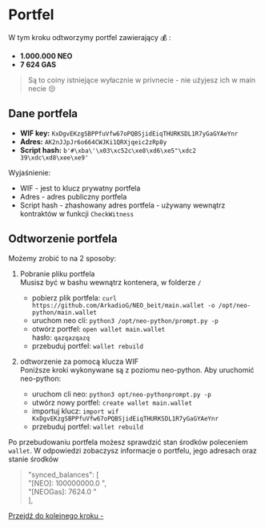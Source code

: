 # Portfel

W tym kroku odtworzymy portfel zawierający :moneybag: :
* **1.000.000 NEO**
* **7 624 GAS**

>Są to coiny istniejące wyłacznie w privnecie - nie użyjesz ich w main necie :unamused:

## Dane portfela

* **WIF key:** `KxDgvEKzgSBPPfuVfw67oPQBSjidEiqTHURKSDL1R7yGaGYAeYnr`
* **Adres:** `AK2nJJpJr6o664CWJKi1QRXjqeic2zRp8y`
* **Script hash:** `b'#\xba\'\x03\xc52c\xe8\xd6\xe5"\xdc2 39\xdc\xd8\xee\xe9'`

Wyjaśnienie:
* WIF - jest to klucz prywatny portfela
* Adres - adres publiczny portfela
* Script hash - zhashowany adres portfela - używany wewnątrz kontraktów w funkcji `CheckWitness`

## Odtworzenie portfela

Możemy zrobić to na 2 sposoby:

1. Pobranie pliku portfela  
    Musisz być w bashu wewnątrz kontenera, w folderze `/`  
    * pobierz plik portfela: `curl https://github.com/ArkadioG/NEO_beit/main.wallet -o /opt/neo-python/main.wallet`
    * uruchom neo cli: `python3 /opt/neo-python/prompt.py -p`
    * otwórz portfel: `open wallet main.wallet`  
      hasło: `qazqazqazq`
    * przebuduj portfel: `wallet rebuild`
        
        

1. odtworzenie za pomocą klucza WIF  
    Poniższe kroki wykonywane są z poziomu neo-python. Aby uruchomić neo-python:
    * uruchom cli neo: `python3 opt/neo-pythonprompt.py -p`
    * utwórz nowy portfel: `create wallet main.wallet`
    * importuj klucz: `import wif KxDgvEKzgSBPPfuVfw67oPQBSjidEiqTHURKSDL1R7yGaGYAeYnr`
    * przebuduj portfel: `wallet rebuild`
    
Po przebudowaniu portfela możesz sprawdzić stan środków poleceniem `wallet`. W odpowiedzi zobaczysz informacje o portfelu, jego adresach oraz stanie środków

>"synced_balances": [  
        "[NEO]: 100000000.0 ",  
        "[NEOGas]: 7624.0 "  
    ],
    
[Przejdź do kolejnego kroku - ]()
   


